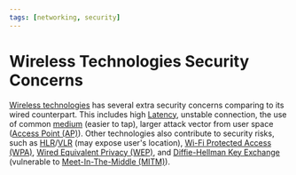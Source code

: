 ```yaml
---
tags: [networking, security]
---
```


# Wireless Technologies Security Concerns

[Wireless technologies](202303301607.md) has several extra security concerns
comparing to its wired counterpart. This includes high
[Latency](202304111955.md), unstable connection, the use of common
[medium](202302161842.md) (easier to tap), larger attack vector from user space
([Access Point (AP)](202304061549.md)). Other technologies also contribute to
security risks, such as [HLR](202303312031.md)/[VLR](202303312030.md) (may
expose user's location), [Wi-Fi Protected Access (WPA)](202303021618.md),
[Wired Equivalent Privacy (WEP)](202408122255.md), and [Diffie-Hellman Key Exchange](202209012218.md)
(vulnerable to [Meet-In-The-Middle (MITM)](202210061036.md)).
